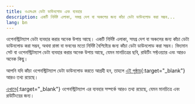 ```yaml
---
title: ওএসএম ডেটা ডাউনলোড এবং ব্যবহার
description: একটি নির্দিষ্ট এলাকা, সমগ্র দেশ বা অঞ্চলের জন্য কাঁচা ডেটা ডাউনলোড করা সম্ভব...
lang: bn
---
```

ওপেনস্ট্রিটম্যাপ ডেটা ব্যবহার করার অনেক উপায় আছে। একটি নির্দিষ্ট এলাকা, সমগ্র দেশ বা অঞ্চলের জন্য কাঁচা ডেটা ডাউনলোড করা সম্ভব, অথবা রাস্তা বা ভবনের মতো নির্দিষ্ট বৈশিষ্ট্যের জন্য কাঁচা ডেটা ডাউনলোড করা সম্ভব। বিদ্যমান সেট বা ওপেনস্ট্রিটম্যাপ ডেটা ব্যবহার করার অনেক উপায় আছে, যেমন মানচিত্রের ছবি, রাউটিং সফ্টওয়্যার এবং আরও অনেক কিছু।

আপনি যদি কাঁচা ওপেনস্ট্রিটম্যাপ ডেটা ডাউনলোড করতে আগ্রহী হন, তাহলে [এই পৃষ্ঠায়](https://wiki.openstreetmap.org/wiki/Downloading_data){:target="_blank"} আরও তথ্য রয়েছে।

[এখানে](https://wiki.openstreetmap.org/wiki/Use_OpenStreetMap){:target="_blank"} ওপেনস্ট্রিটম্যাপ এর ব্যবহার সম্পর্কে আরও তথ্য রয়েছে, যেমন মানচিত্রে এবং রাউটিংয়ের জন্য।
